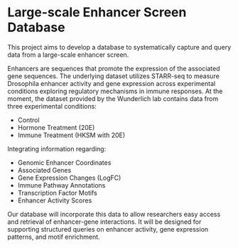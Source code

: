 # Large-scale Enhancer Screen Database

This project aims to develop a database to systematically capture and query data from a large-scale enhancer screen.   

Enhancers are sequences that promote the expression of the associated gene sequences. The underlying dataset utilizes STARR-seq to measure Drosophila enhancer activity and gene expression across experimental conditions exploring regulatory mechanisms in immune responses. At the moment, the dataset provided by the Wunderlich lab contains data from three experimental conditions:  
- Control
- Hormone Treatment (20E)
- Immune Treatment (HKSM with 20E)
  
Integrating information regarding: 
- Genomic Enhancer Coordinates
- Associated Genes
- Gene Expression Changes (LogFC)
- Immune Pathway Annotations
- Transcription Factor Motifs
- Enhancer Activity Scores
  
Our database will incorporate this data to allow researchers easy access and retrieval of enhancer-gene interactions. It will be designed for supporting structured queries on enhancer activity, gene expression patterns, and motif enrichment.
